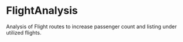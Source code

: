 # FlightAnalysis
Analysis of Flight routes to increase passenger count and listing under utilized flights.
